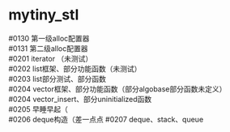 # mytiny_stl

#0130   第一级alloc配置器       
#0131   第二级alloc配置器       
#0201   iterator （未测试）      
#0202   list框架、部分功能函数（未测试）    
#0203   list部分测试、部分函数          
#0204   vector框架、部分功能函数（部分algobase部分函数未定义）  
#0204   vector_insert、部分uninitialized函数        
#0205   早睡早起（      
#0206   deque构造（差一点点
#0207   deque、stack、queue